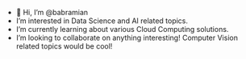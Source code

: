 - 👋 Hi, I’m @babramian
- I’m interested in Data Science and AI related topics.
- I’m currently learning about various Cloud Computing solutions.
- I’m looking to collaborate on anything interesting! Computer Vision related topics would be cool!

